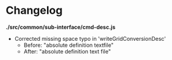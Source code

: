 # Changelog

**./src/common/sub-interface/cmd-desc.js**
* Corrected missing space typo in 'writeGridConversionDesc'
	* Before: "absolute definition textfile"
	* After: "absolute definition text file"
